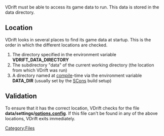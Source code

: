 VDrift must be able to access its game data to run. This data is stored in the data directory.

Location
--------

VDrift looks in several places to find its game data at startup. This is the order in which the different locations are checked.

1.  The directory specified in the environment variable **VDRIFT\_DATA\_DIRECTORY**
2.  The subdirectory "data" of the current working directory (the location from which VDrift was run)
3.  A directory named at [compile](Compiling "wikilink")-time via the environment variable **DATA\_DIR** (usually set by the [SCons](Using_SCons "wikilink") build setup)

Validation
----------

To ensure that it has the correct location, VDrift checks for the file **data/settings/[options.config](Options_config "wikilink")**. If this file can't be found in any of the above locations, VDrift exits immediately.

<Category:Files>
